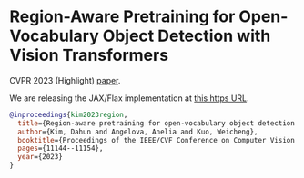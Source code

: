 # Region-Aware Pretraining for Open-Vocabulary Object Detection with Vision Transformers
CVPR 2023 (Highlight) [paper](https://arxiv.org/abs/2305.07011). 

We are releasing the JAX/Flax implementation at [this https URL](https://github.com/google-research/google-research/tree/master/fvlm/rovit).


```bibtex
@inproceedings{kim2023region,
  title={Region-aware pretraining for open-vocabulary object detection with vision transformers},
  author={Kim, Dahun and Angelova, Anelia and Kuo, Weicheng},
  booktitle={Proceedings of the IEEE/CVF Conference on Computer Vision and Pattern Recognition},
  pages={11144--11154},
  year={2023}
}
```
